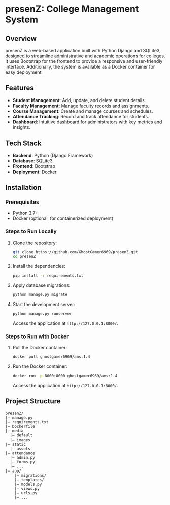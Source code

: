 # presenZ: College Management System

## Overview
presenZ is a web-based application built with Python Django and SQLite3, designed to streamline administrative and academic operations for colleges. It uses Bootstrap for the frontend to provide a responsive and user-friendly interface. Additionally, the system is available as a Docker container for easy deployment.

## Features
- **Student Management**: Add, update, and delete student details.
- **Faculty Management**: Manage faculty records and assignments.
- **Course Management**: Create and manage courses and schedules.
- **Attendance Tracking**: Record and track attendance for students.
- **Dashboard**: Intuitive dashboard for administrators with key metrics and insights.

## Tech Stack
- **Backend**: Python (Django Framework)
- **Database**: SQLite3
- **Frontend**: Bootstrap
- **Deployment**: Docker

## Installation

### Prerequisites
- Python 3.7+
- Docker (optional, for containerized deployment)

### Steps to Run Locally
1. Clone the repository:
   ```bash
   git clone https://github.com/GhostGamer6969/presenZ.git
   cd presenZ
   ```

2. Install the dependencies:
   ```bash
   pip install -r requirements.txt
   ```

3. Apply database migrations:
   ```bash
   python manage.py migrate
   ```

4. Start the development server:
   ```bash
   python manage.py runserver
   ```
   Access the application at `http://127.0.0.1:8000/`.

### Steps to Run with Docker
1. Pull the Docker container:
   ```bash
   docker pull ghostgamer6969/ams:1.4
   ```

2. Run the Docker container:
   ```bash
   docker run -p 8000:8000 ghostgamer6969/ams:1.4
   ```
   Access the application at `http://127.0.0.1:8000/`.

## Project Structure
```
presenZ/
|— manage.py
|— requirements.txt
|— Dockerfile
|— media
  |— default
  |— images
|— static
  |— assets
|— attendance
  |— admin.py
  |— forms.py
  |— ...
|— app/
    |— migrations/
    |— templates/
    |— models.py
    |— views.py
    |— urls.py
    |— ...
```
